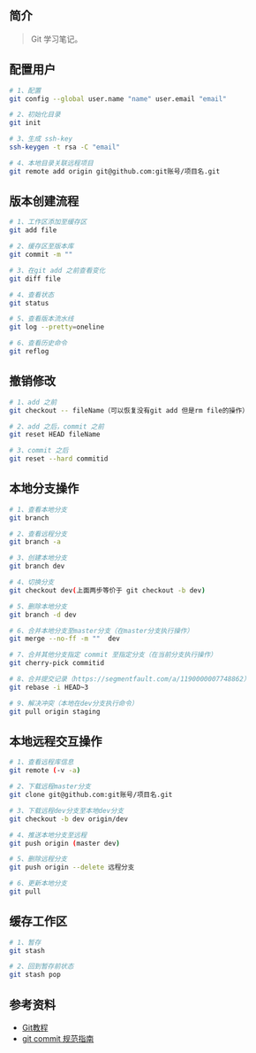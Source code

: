 ## 简介

> Git 学习笔记。

## 配置用户

```bash
# 1、配置
git config --global user.name "name" user.email "email"

# 2、初始化目录
git init

# 3、生成 ssh-key
ssh-keygen -t rsa -C "email"

# 4、本地目录关联远程项目
git remote add origin git@github.com:git账号/项目名.git
```

## 版本创建流程

```bash
# 1、工作区添加至缓存区
git add file

# 2、缓存区至版本库  
git commit -m ""

# 3、在git add 之前查看变化
git diff file

# 4、查看状态
git status

# 5、查看版本流水线
git log --pretty=oneline

# 6、查看历史命令
git reflog
```

## 撤销修改

```bash
# 1、add 之前
git checkout -- fileName（可以恢复没有git add 但是rm file的操作）

# 2、add 之后，commit 之前
git reset HEAD fileName

# 3、commit 之后
git reset --hard commitid
```

## 本地分支操作

```bash
# 1、查看本地分支
git branch

# 2、查看远程分支
git branch -a

# 3、创建本地分支
git branch dev

# 4、切换分支
git checkout dev(上面两步等价于 git checkout -b dev)

# 5、删除本地分支
git branch -d dev

# 6、合并本地分支至master分支（在master分支执行操作）
git merge --no-ff -m ""  dev 

# 7、合并其他分支指定 commit 至指定分支（在当前分支执行操作）
git cherry-pick commitid

# 8、合并提交记录（https://segmentfault.com/a/1190000007748862）
git rebase -i HEAD~3

# 9、解决冲突（本地在dev分支执行命令）
git pull origin staging
```

## 本地远程交互操作

```bash
# 1、查看远程库信息
git remote (-v -a)

# 2、下载远程master分支
git clone git@github.com:git账号/项目名.git

# 3、下载远程dev分支至本地dev分支
git checkout -b dev origin/dev

# 4、推送本地分支至远程
git push origin (master dev)

# 5、删除远程分支
git push origin --delete 远程分支

# 6、更新本地分支
git pull
```

## 缓存工作区

```bash
# 1、暂存
git stash

# 2、回到暂存前状态
git stash pop
```

## 参考资料

- [Git教程](https://www.liaoxuefeng.com/wiki/896043488029600/)
- [git commit 规范指南](https://www.jianshu.com/p/201bd81e7dc9?utm_source=oschina-app)

